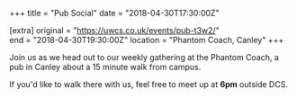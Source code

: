+++
title = "Pub Social"
date = "2018-04-30T17:30:00Z"

[extra]
original = "https://uwcs.co.uk/events/pub-t3w2/"    
end = "2018-04-30T19:30:00Z"
location = "Phantom Coach, Canley"
+++

Join us as we head out to our weekly gathering at the Phantom Coach, a pub in Canley about a 15 minute walk from campus.

  

If you'd like to walk there with us, feel free to meet up at **6pm** outside DCS.


